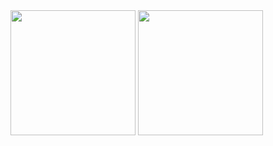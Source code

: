 <div>
    <img height="200" src="https://github-readme-stats.vercel.app/api?username=anuraghazra&show_icons=true&theme=tokyonight">
    <img height="200" src="https://github-readme-stats.vercel.app/api/top-langs/?username=anuraghazra&layout=compact&theme=tokyonight">
</div>
